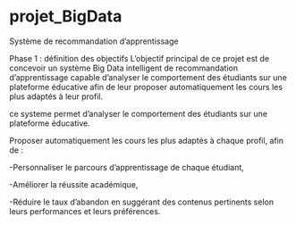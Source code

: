 # projet_BigData

Système de recommandation d’apprentissage


Phase 1 : définition des objectifs
L’objectif principal de ce projet est de concevoir un système Big Data intelligent de recommandation d’apprentissage capable d’analyser le comportement des étudiants sur une plateforme éducative afin de leur proposer automatiquement les cours les plus adaptés à leur profil.

ce systeme permet d’analyser le comportement des étudiants sur une plateforme éducative.

Proposer automatiquement les cours les plus adaptés à chaque profil, afin de :

 -Personnaliser le parcours d’apprentissage de chaque étudiant,

 -Améliorer la réussite académique,

 -Réduire le taux d’abandon en suggérant des contenus pertinents selon leurs performances et leurs préférences.
